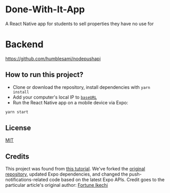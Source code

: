 # Done-With-It-App
A React Native app for students to sell properties they have no use for

# Backend
https://github.com/humblesami/nodepushapi

## How to run this project?

- Clone or download the repository, install dependencies with `yarn install`
- Add your computer's local IP to [`baseURL`](https://github.com/codezri/Done-With-It-App/blob/ea83e41f1d08f61c5e9fbeb91f3f078dc7b15513/app/api/client.js#L4)
- Run the React Native app on a mobile device via Expo:

```bash
yarn start
```

## License
[MIT](LICENSE)

## Credits

This project was found from [this tutorial](https://blog.logrocket.com/how-to-create-and-send-push-notifications-in-react-native/). We've forked the [original repository](https://github.com/iamfortune/Done-With-It-App), updated Expo dependencies, and changed the push-notifications-related code based on the latest Expo APIs. Credit goes to the particular article's original author: [Fortune Ikechi](https://blog.logrocket.com/author/fortuneikechi/)

